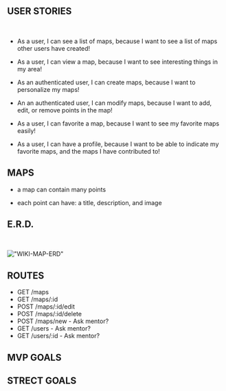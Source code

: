 ## USER STORIES

<br>

* As a user, I can see a list of maps, because I want to see a list of maps other users have created!

* As a user, I can view a map, because I want to see interesting things in my area!

* As an authenticated user, I can create maps, because I want to personalize my maps!

* An an authenticated user, I can modify maps, because I want to add, edit, or remove points in the map!

* As a user, I can favorite a map, because I want to see my favorite maps easily!

* As a user, I can have a profile, because I want to be able to indicate my favorite maps, and the maps I have contributed to!

## MAPS

* a map can contain many points

* each point can have: a title, description, and image

## E.R.D.

<br>

!["WIKI-MAP-ERD"]()

## ROUTES

* GET /maps
* GET /maps/:id
* POST /maps/:id/edit
* POST /maps/:id/delete
* POST /maps/new - Ask mentor?
* GET /users - Ask mentor?
* GET /users/:id - Ask mentor?

## MVP GOALS

## STRECT GOALS
